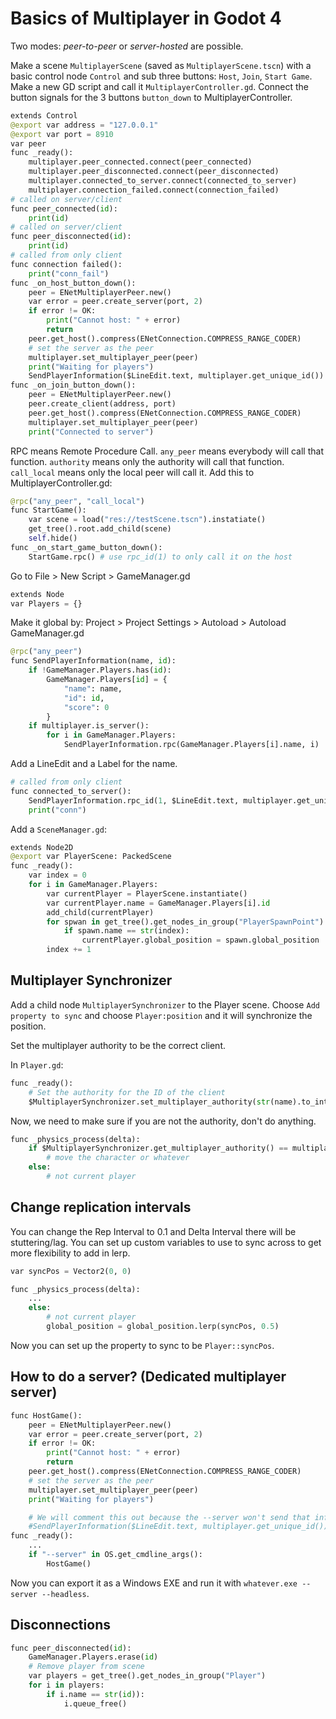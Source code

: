 # Basics of Multiplayer in Godot 4

Two modes: *peer-to-peer* or *server-hosted* are possible.

Make a scene `MultiplayerScene` (saved as `MultiplayerScene.tscn`) with a basic control node `Control` and sub three buttons: `Host`, `Join`, `Start Game`. Make a new GD script and call it `MultiplayerController.gd`. Connect the button signals for the 3 buttons `button_down` to MultiplayerController.

```python
extends Control
@export var address = "127.0.0.1"
@export var port = 8910
var peer
func _ready():
    multiplayer.peer_connected.connect(peer_connected)
    multiplayer.peer_disconnected.connect(peer_disconnected)
    multiplayer.connected_to_server.connect(connected_to_server)
    multiplayer.connection_failed.connect(connection_failed)
# called on server/client
func peer_connected(id):
    print(id)
# called on server/client
func peer_disconnected(id):
    print(id)
# called from only client
func connection failed():
    print("conn_fail")
func _on_host_button_down():
    peer = ENetMultiplayerPeer.new()
    var error = peer.create_server(port, 2)
    if error != OK:
        print("Cannot host: " + error)
        return
    peer.get_host().compress(ENetConnection.COMPRESS_RANGE_CODER)
    # set the server as the peer
    multiplayer.set_multiplayer_peer(peer)
    print("Waiting for players")
    SendPlayerInformation($LineEdit.text, multiplayer.get_unique_id())
func _on_join_button_down():
    peer = ENetMultiplayerPeer.new()
    peer.create_client(address, port)
    peer.get_host().compress(ENetConnection.COMPRESS_RANGE_CODER)
    multiplayer.set_multiplayer_peer(peer)
    print("Connected to server")
```

RPC means Remote Procedure Call. `any_peer` means everybody will call that function. `authority` means only the authority will call that function. `call_local` means only the local peer will call it. Add this to MultiplayerController.gd:

```python
@rpc("any_peer", "call_local")
func StartGame():
    var scene = load("res://testScene.tscn").instatiate()
    get_tree().root.add_child(scene)
    self.hide()
func _on_start_game_button_down():
    StartGame.rpc() # use rpc_id(1) to only call it on the host
```

Go to File > New Script > GameManager.gd

```python
extends Node
var Players = {}
```

Make it global by: Project > Project Settings > Autoload > Autoload GameManager.gd

```python
@rpc("any_peer")
func SendPlayerInformation(name, id):
    if !GameManager.Players.has(id):
        GameManager.Players[id] = {
            "name": name,
            "id": id,
            "score": 0
        }
    if multiplayer.is_server():
        for i in GameManager.Players:
            SendPlayerInformation.rpc(GameManager.Players[i].name, i)
```

Add a LineEdit and a Label for the name.

```python
# called from only client
func connected_to_server():
    SendPlayerInformation.rpc_id(1, $LineEdit.text, multiplayer.get_unique_id())
    print("conn")
```

Add a `SceneManager.gd`:

```python
extends Node2D
@export var PlayerScene: PackedScene
func _ready():
    var index = 0
    for i in GameManager.Players:
        var currentPlayer = PlayerScene.instantiate()
        var currentPlayer.name = GameManager.Players[i].id
        add_child(currentPlayer)
        for spwan in get_tree().get_nodes_in_group("PlayerSpawnPoint"):
            if spawn.name == str(index):
                currentPlayer.global_position = spawn.global_position
        index += 1
```

## Multiplayer Synchronizer

Add a child node `MultiplayerSynchronizer` to the Player scene. Choose `Add property to sync` and choose `Player:position` and it will synchronize the position.

Set the multiplayer authority to be the correct client.

In `Player.gd`:

```python
func _ready():
    # Set the authority for the ID of the client
    $MultiplayerSynchronizer.set_multiplayer_authority(str(name).to_int())
```

Now, we need to make sure if you are not the authority, don't do anything.

```python
func _physics_process(delta):
    if $MultiplayerSynchronizer.get_multiplayer_authority() == multiplayer.get_unique_id():
        # move the character or whatever
    else:
        # not current player
```

## Change replication intervals

You can change the Rep Interval to 0.1 and Delta Interval there will be stuttering/lag. You can set up custom variables to use to sync across to get more flexibility to add in lerp.

```python
var syncPos = Vector2(0, 0)

func _physics_process(delta):
    ...
    else:
        # not current player
        global_position = global_position.lerp(syncPos, 0.5)
```

Now you can set up the property to sync to be `Player::syncPos`.

## How to do a server? (Dedicated multiplayer server)

```python
func HostGame():
    peer = ENetMultiplayerPeer.new()
    var error = peer.create_server(port, 2)
    if error != OK:
        print("Cannot host: " + error)
        return
    peer.get_host().compress(ENetConnection.COMPRESS_RANGE_CODER)
    # set the server as the peer
    multiplayer.set_multiplayer_peer(peer)
    print("Waiting for players")

    # We will comment this out because the --server won't send that info.
    #SendPlayerInformation($LineEdit.text, multiplayer.get_unique_id())
func _ready():
    ...
    if "--server" in OS.get_cmdline_args():
        HostGame()
```

Now you can export it as a Windows EXE and run it with `whatever.exe --server --headless`.

## Disconnections

```python
func peer_disconnected(id):
    GameManager.Players.erase(id)
    # Remove player from scene
    var players = get_tree().get_nodes_in_group("Player")
    for i in players:
        if i.name == str(id)):
            i.queue_free()
```
